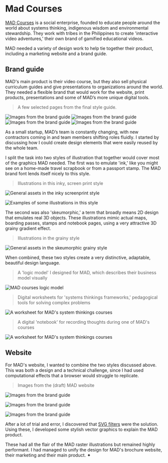 [1]: https://madcourses.com

# Mad Courses

[MAD Courses][1] is a social enterprise, founded to educate people around the
world about systems thinking, indigenous wisdom and environmental stewardship.
They work with tribes in the Philippines to create 'interactive video
adventures,' their own brand of gamified educational videos.

MAD needed a variety of design work to help tie together their product,
including a marketing website and a brand guide.

## Brand guide

MAD's main product is their video course, but they also sell physical curriculum guides and give presentations to organizations around the world. They needed a flexible brand that would work for the website, print products, presentations and some of MAD’s more unique digital tools.

> A few selected pages from the final style guide.

![Images from the brand guide](../images/mad-courses-style-guide-2.webp)
![Images from the brand guide](../images/mad-courses-style-guide-4.webp)
![Images from the brand guide](../images/mad-courses-style-guide-5.webp)
![Images from the brand guide](../images/mad-courses-style-guide-7.webp)

As a small startup, MAD’s team is constantly changing, with new contractors coming in and team members shifting roles fluidly. I started by discussing how I could create design elements that were easily reused by the whole team.

I split the task into two styles of illustration that together would cover most
of the graphics MAD needed. The first was to emulate 'ink,' like you might see
on a home-made travel scrapbook or from a passport stamp. The MAD brand font
lends itself nicely to this style.

> Illustrations in this inky, screen print style

![General assets in the inky screenprint style](../images/mad-courses-ink-assets.webp)

![Examples of some illustrations in this style](../images/mad-courses-ink-assets-close-up.webp)

The second was also 'skeumorphic,' a term that broadly means 2D design that
emulates real 3D objects. These illustrations mimic actual maps, boarding
passes, stamps and notebook pages, using a very attractive 3D grainy gradient
effect.

> Illustrations in the grainy style

![General assets in the skeumorphic grainy style](../images/mad-courses-grain-assets.webp)

When combined, these two styles create a very distinctive, adaptable, beautiful
design language.

> A 'logic model' I designed for MAD, which describes their business model
> visually

![MAD courses logic model](../images/mad-courses-logic-model.webp)

> Digital worksheets for 'systems thinkings frameworks,' pedagogical tools for
> solving complex problems

![A worksheet for MAD's system thinkings courses](../images/mad-courses-jamboard.webp)

> A digital 'notebook' for recording thoughts during one of MAD's courses

![A worksheet for MAD's system thinkings courses](../images/mad-courses-slideshow.webp)

## Website

For MAD's website, I wanted to combine the two styles discussed above. This was
both a design and a technical challenge, since I had used computational effects
that a browser would struggle to replicate.

> Images from the (draft) MAD website

![Images from the brand guide](../images/mad-courses-website-1.webp)

![Images from the brand guide](../images/mad-courses-website-2.webp)

![Images from the brand guide](../images/mad-courses-website-3.webp)


After a lot of trial and error, I discovered that
[SVG filters](https://developer.mozilla.org/en-US/docs/Web/SVG/Tutorial/SVG_Filters_Tutorial) were the solution. Using these, I developed some stylish vector graphics to
explain the MAD product.

These had all the flair of the MAD raster illustrations but remained highly
performant. I had managed to unify the design for MAD's brochure website, their
marketing and their main product. ✦
